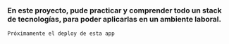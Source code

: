 ### En este proyecto, pude practicar y comprender todo un stack de tecnologías, para poder aplicarlas en un ambiente laboral.

`Próximamente el deploy de esta app`
